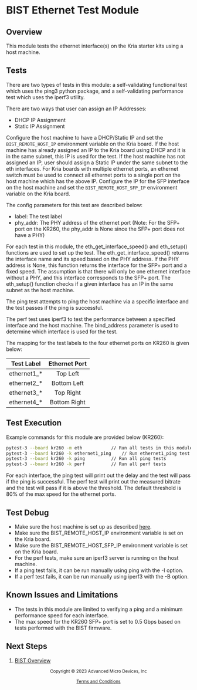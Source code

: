﻿# BIST Ethernet Test Module

## Overview

This module tests the ethernet interface(s) on the Kria starter kits using a
host machine.

## Tests

There are two types of tests in this module: a self-validating functional test
which uses the ping3 python package, and a self-validating performance test
which uses the iperf3 utility.

There are two ways that user can assign an IP Addresses:
  * DHCP IP Assignment
  * Static IP Assignment

Configure the host machine to have a DHCP/Static IP and set the `BIST_REMOTE_HOST_IP` 
environment variable on the Kria board. If the host machine has already assigned 
an IP to the Kria board using DHCP and it is in the same subnet, this IP is used 
for the test. If the host machine has not assigned an IP, user should assign a 
Static IP under the same subnet to the eth interfaces. For Kria boards with 
multiple ethernet  ports, an ethernet switch must be used to connect all ethernet 
ports to a single port on the host machine which has the above IP. Configure the 
IP for the SFP interface on the host machine and set the `BIST_REMOTE_HOST_SFP_IP` 
environment variable on the Kria board.

The config parameters for this test are described below:

* label: The test label
* phy_addr: The PHY address of the ethernet port (Note: For the SFP+ port on
  the KR260, the phy_addr is None since the SFP+ port does not have a PHY)

For each test in this module, the eth_get_interface_speed() and eth_setup()
functions are used to set up the test. The eth_get_interface_speed() returns
the interface name and its speed based on the PHY address. If the PHY address
is None, this function returns the interface for the SFP+ port and a fixed
speed. The assumption is that there will only be one ethernet interface without
a PHY, and this interface corresponds to the SFP+ port. The eth_setup()
function checks if a given interface has an IP in the same subnet as the host
machine. 

The ping test attempts to ping the host machine via a specific interface and
the test passes if the ping is successful.

The perf test uses iperf3 to test the performance between a specified interface
and the host machine. The bind_address parameter is used to determine which
interface is used for the test.

The mapping for the test labels to the four ethernet ports on KR260 is given
below:

| Test Label  | Ethernet Port |
| :---------: | :-----------: |
| ethernet1_* | Top Left      |
| ethernet2_* | Bottom Left   |
| ethernet3_* | Top Right     |
| ethernet4_* | Bottom Right  |

## Test Execution

Example commands for this module are provided below (KR260):

```bash
pytest-3 --board kr260 -m eth			// Run all tests in this module
pytest-3 --board kr260 -k ethernet1_ping	// Run ethernet1_ping test
pytest-3 --board kr260 -k ping			// Run all ping tests
pytest-3 --board kr260 -k perf			// Run all perf tests
```
For each interface, the ping test will print out the delay and the test will
pass if the ping is successful. The perf test will print out the measured
bitrate and the test will pass if it is above the threshold. The default
threshold is 80% of the max speed for the ethernet ports.

## Test Debug

* Make sure the host machine is set up as described [here](../run).
* Make sure the BIST_REMOTE_HOST_IP environment variable is set on the Kria
  board.
* Make sure the BIST_REMOTE_HOST_SFP_IP environment variable is set on the Kria
  board.
* For the perf tests, make sure an iperf3 server is running on the host machine.
* If a ping test fails, it can be run manually using ping with the -I option.
* If a perf test fails, it can be run manually using iperf3 with the -B option.

## Known Issues and Limitations

* The tests in this module are limited to verifying a ping and a minimum
  performance speed for each interface.
* The max speed for the KR260 SFP+ port is set to 0.5 Gbps based on tests
  performed with the BIST firmware.

## Next Steps

1. [BIST Overview](../overview)


<p class="sphinxhide" align="center"><sub>Copyright © 2023 Advanced Micro Devices, Inc</sub></p>

<p class="sphinxhide" align="center"><sup><a href="https://www.amd.com/en/corporate/copyright">Terms and Conditions</a></sup></p>
